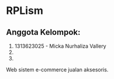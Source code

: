 # RPLism
## Anggota Kelompok:
1. 1313623025 - Micka Nurhaliza Vallery
2. 
3.

Web sistem e-commerce jualan aksesoris. 
